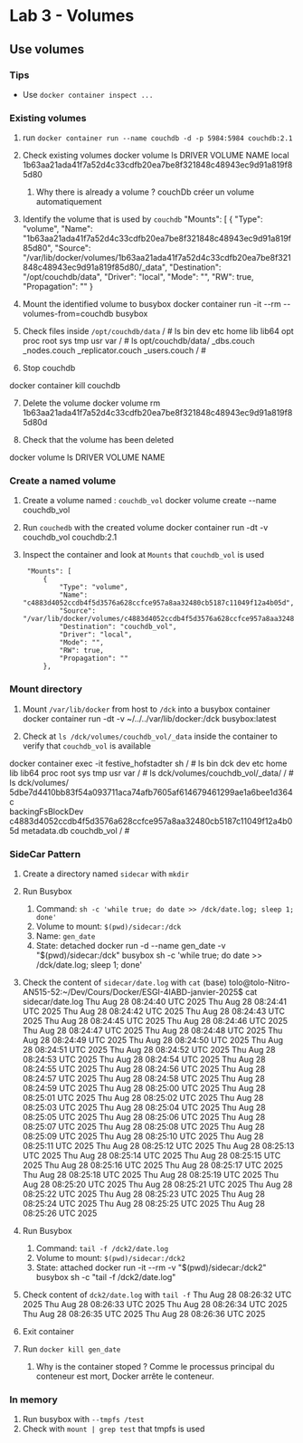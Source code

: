 # Lab 3 - Volumes

## Use volumes

### Tips

- Use `docker container inspect ...`

### Existing volumes

1. run `docker container run --name couchdb -d -p 5984:5984 couchdb:2.1`
2. Check existing volumes
docker volume ls
DRIVER    VOLUME NAME
local     1b63aa21ada41f7a52d4c33cdfb20ea7be8f321848c48943ec9d91a819f85d80

   1. Why there is already a volume ?
   couchDb créer un volume automatiquement

3. Identify the volume that is used by `couchdb`
        "Mounts": [
            {
                "Type": "volume",
                "Name": "1b63aa21ada41f7a52d4c33cdfb20ea7be8f321848c48943ec9d91a819f85d80",
                "Source": "/var/lib/docker/volumes/1b63aa21ada41f7a52d4c33cdfb20ea7be8f321848c48943ec9d91a819f85d80/_data",
                "Destination": "/opt/couchdb/data",
                "Driver": "local",
                "Mode": "",
                "RW": true,
                "Propagation": ""
            }

4. Mount the identified volume to busybox 
docker container run -it --rm --volumes-from=couchdb busybox

5. Check files inside `/opt/couchdb/data`
/ # ls
bin    dev    etc    home   lib    lib64  opt    proc   root   sys    tmp    usr    var
/ # ls opt/couchdb/data/
_dbs.couch         _nodes.couch       _replicator.couch  _users.couch
/ # 

6. Stop couchdb

docker container kill couchdb

7. Delete the volume
docker volume rm 1b63aa21ada41f7a52d4c33cdfb20ea7be8f321848c48943ec9d91a819f85d80d

8. Check that the volume has been deleted

docker volume ls
DRIVER    VOLUME NAME


### Create a named volume

1. Create a volume named : `couchdb_vol`
docker volume create --name couchdb_vol

2. Run `couchedb` with the created volume
docker container run -dt -v couchdb_vol couchdb:2.1 

3. Inspect the container and look at `Mounts` that `couchdb_vol` is used

        "Mounts": [
            {
                "Type": "volume",
                "Name": "c4883d4052ccdb4f5d3576a628ccfce957a8aa32480cb5187c11049f12a4b05d",
                "Source": "/var/lib/docker/volumes/c4883d4052ccdb4f5d3576a628ccfce957a8aa32480cb5187c11049f12a4b05d/_data",
                "Destination": "couchdb_vol",
                "Driver": "local",
                "Mode": "",
                "RW": true,
                "Propagation": ""
            },


### Mount directory

1. Mount `/var/lib/docker` from host to `/dck` into a busybox container 
docker container run -dt -v ~/../../var/lib/docker:/dck busybox:latest 

2. Check at `ls /dck/volumes/couchdb_vol/_data` inside the container to verify that `couchdb_vol` is available

docker container exec -it festive_hofstadter sh
/ # ls
bin    dck    dev    etc    home   lib    lib64  proc   root   sys    tmp    usr    var
/ # ls dck/volumes/couchdb_vol/_data/
/ # ls dck/volumes/
5dbe7d4410bb83f54a093711aca74afb7605af614679461299ae1a6bee1d364c  
backingFsBlockDev                                                 
c4883d4052ccdb4f5d3576a628ccfce957a8aa32480cb5187c11049f12a4b05d  metadata.db
couchdb_vol
/ # 

### SideCar Pattern

1. Create a directory named `sidecar` with `mkdir`
2. Run Busybox
   1. Command: `sh -c 'while true; do date >> /dck/date.log; sleep 1; done'`
   2. Volume to mount: `$(pwd)/sidecar:/dck`
   3. Name: `gen_date`
   4. State: detached
   docker run -d --name gen_date -v "$(pwd)/sidecar:/dck" busybox sh -c 'while true; do date >> /dck/date.log; sleep 1; done'

3. Check the content of `sidecar/date.log` with `cat`
(base) tolo@tolo-Nitro-AN515-52:~/Dev/Cours/Docker/ESGI-4IABD-janvier-2025$ cat sidecar/date.log 
Thu Aug 28 08:24:40 UTC 2025
Thu Aug 28 08:24:41 UTC 2025
Thu Aug 28 08:24:42 UTC 2025
Thu Aug 28 08:24:43 UTC 2025
Thu Aug 28 08:24:45 UTC 2025
Thu Aug 28 08:24:46 UTC 2025
Thu Aug 28 08:24:47 UTC 2025
Thu Aug 28 08:24:48 UTC 2025
Thu Aug 28 08:24:49 UTC 2025
Thu Aug 28 08:24:50 UTC 2025
Thu Aug 28 08:24:51 UTC 2025
Thu Aug 28 08:24:52 UTC 2025
Thu Aug 28 08:24:53 UTC 2025
Thu Aug 28 08:24:54 UTC 2025
Thu Aug 28 08:24:55 UTC 2025
Thu Aug 28 08:24:56 UTC 2025
Thu Aug 28 08:24:57 UTC 2025
Thu Aug 28 08:24:58 UTC 2025
Thu Aug 28 08:24:59 UTC 2025
Thu Aug 28 08:25:00 UTC 2025
Thu Aug 28 08:25:01 UTC 2025
Thu Aug 28 08:25:02 UTC 2025
Thu Aug 28 08:25:03 UTC 2025
Thu Aug 28 08:25:04 UTC 2025
Thu Aug 28 08:25:05 UTC 2025
Thu Aug 28 08:25:06 UTC 2025
Thu Aug 28 08:25:07 UTC 2025
Thu Aug 28 08:25:08 UTC 2025
Thu Aug 28 08:25:09 UTC 2025
Thu Aug 28 08:25:10 UTC 2025
Thu Aug 28 08:25:11 UTC 2025
Thu Aug 28 08:25:12 UTC 2025
Thu Aug 28 08:25:13 UTC 2025
Thu Aug 28 08:25:14 UTC 2025
Thu Aug 28 08:25:15 UTC 2025
Thu Aug 28 08:25:16 UTC 2025
Thu Aug 28 08:25:17 UTC 2025
Thu Aug 28 08:25:18 UTC 2025
Thu Aug 28 08:25:19 UTC 2025
Thu Aug 28 08:25:20 UTC 2025
Thu Aug 28 08:25:21 UTC 2025
Thu Aug 28 08:25:22 UTC 2025
Thu Aug 28 08:25:23 UTC 2025
Thu Aug 28 08:25:24 UTC 2025
Thu Aug 28 08:25:25 UTC 2025
Thu Aug 28 08:25:26 UTC 2025

4. Run Busybox
   1. Command: `tail -f /dck2/date.log`
   2. Volume to mount: `$(pwd)/sidecar:/dck2`
   3. State: attached
docker run -it --rm -v "$(pwd)/sidecar:/dck2" busybox sh -c "tail -f /dck2/date.log"

5. Check content of `dck2/date.log` with `tail -f`
Thu Aug 28 08:26:32 UTC 2025
Thu Aug 28 08:26:33 UTC 2025
Thu Aug 28 08:26:34 UTC 2025
Thu Aug 28 08:26:35 UTC 2025
Thu Aug 28 08:26:36 UTC 2025

6. Exit container
7. Run `docker kill gen_date`
   1. Why is the container stoped ?
Comme le processus principal du conteneur est mort, Docker arrête le conteneur.

### In memory 

1. Run busybox with `--tmpfs /test`
2. Check with `mount | grep test` that tmpfs is used 

